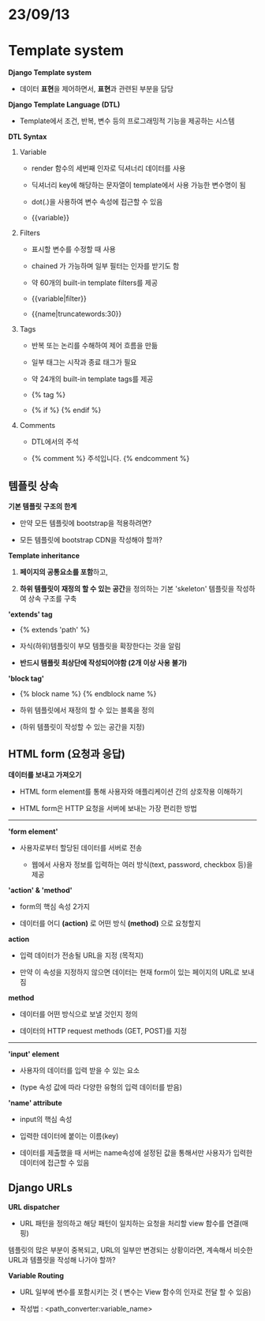 # 23/09/13



# Template system



**Django Template system**

- 데이터 **표현**을 제어하면서, **표현**과 관련된 부분을 담당



**Django Template Language (DTL)**

- Template에서 조건, 반복, 변수 등의 프로그래밍적 기능을 제공하는 시스템



**DTL Syntax**

1. Variable
   
   - render 함수의 세번째 인자로 딕셔너리 데이터를 사용
   
   - 딕셔너리 key에 해당하는 문자열이 template에서 사용 가능한 변수명이 됨
   
   - dot(.)을 사용하여 변수 속성에 접근할 수 있음
   
   - {{variable}}

2. Filters
   
   - 표시할 변수를 수정할 때 사용
   
   - chained 가 가능하며 일부 필터는 인자를 받기도 함
   
   - 약 60개의 built-in template filters를 제공
   
   - {{variable|filter}}
   
   - {{name|truncatewords:30}}

3. Tags
   
   - 반복 또는 논리를 수해하여 제어 흐름을 만듦
   
   - 일부 태그는 시작과 종료 태그가 필요
   
   - 약 24개의 built-in template tags를 제공
   
   - {% tag %}
   
   - {% if %} {% endif %}

4. Comments
   
   - DTL에서의 주석
   
   - {% comment %} 주석입니다. {% endcomment %}





## 템플릿 상속



**기본 템플릿 구조의 한계**

- 만약 모든 템플릿에 bootstrap을 적용하려면?

- 모든 템플릿에  bootstrap CDN을 작성해야 할까?



**Template inheritance**

1. **페이지의 공통요소를 포함**하고,

2. **하위 템플릿이 재정의 할 수 있는 공간**을 정의하는 기본 'skeleton' 템플릿을 작성하여 상속 구조를 구축



**'extends' tag**

- {%  extends 'path' %}

- 자식(하위)템플릿이 부모 템플릿을 확장한다는 것을 알림

- **반드시 템플릿 최상단에 작성되어야함 (2개 이상 사용 불가)**



**'block tag'**

- {% block name %} {% endblock name %}

- 하위 템플릿에서 재정의 할 수 있는 블록을 정의

- (하위 템플릿이 작성할 수 있는 공간을 지정)



## HTML form (요청과 응답)



**데이터를 보내고 가져오기**

- HTML form element를  통해 사용자와 애플리케이션 간의 상호작용 이해하기

- HTML form은 HTTP 요청을 서버에 보내는 가장 편리한 방법

---



**'form element'**

- 사용자로부터 할당된 데이터를 서버로 전송
  
  - 웹에서 사용자 정보를 입력하는 여러 방식(text, password, checkbox 등)을 제공



**'action' & 'method'**

- form의 핵심 속성 2가지

- 데이터를 어디 **(action)** 로 어떤 방식 **(method)** 으로 요청할지



**action**

- 입력 데이터가 전송될  URL을 지정 (목적지)

- 만약 이 속성을 지정하지 않으면 데이터는 현재 form이 있는 페이지의 URL로 보내짐



**method**

- 데이터를 어떤 방식으로 보낼 것인지 정의

- 데이터의 HTTP request methods (GET, POST)를 지정
  
  

---



**'input' element**

- 사용자의 데이터를 입력 받을 수 있는 요소

- (type 속성 값에 따라 다양한 유형의 입력 데이터를 받음)



**'name' attribute**

- input의 핵심 속성

- 입력한 데이터에 붙이는 이름(key)

- 데이터를 제출했을 때 서버는 name속성에 설정된 값을 통해서만 사용자가 입력한 데이터에 접근할 수 있음

















## Django URLs



**URL dispatcher**

- URL 패턴을 정의하고 해당 패턴이 일치하는 요청을 처리할 view 함수를 연결(매핑)



템플릿의 많은 부분이 중복되고, URL의 일부만 변경되는 상황이라면, 계속해서 비슷한 URL과 템플릿을 작성해 나가야 할까?



**Variable Routing**

- URL 일부에 변수를 포함시키는 것 ( 변수는 View 함수의 인자로 전달 할 수 있음)

- 작성법 : <path_converter:variable_name>


